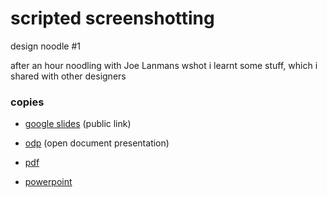# scripted screenshotting

design noodle #1

after an hour noodling with Joe Lanmans wshot i learnt some stuff, which i shared with other designers

### copies

* [google slides](https://drive.google.com/open?id=1mdx1ffnAsyEoaUHlG4-vNwbwmzBkDAxl3DQNnlGcS0s) (public link)

* [odp](../files/Design_Noodle_01-Screenshotting.odp) (open document presentation)
* [pdf](../files/Design_Noodle_01-Screenshotting.pdf)
* [powerpoint](../files/Design_Noodle_01-Screenshotting.pptx)
